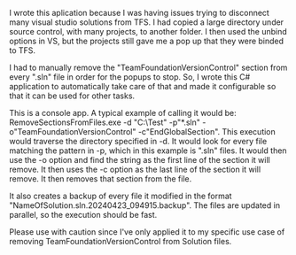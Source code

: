 I wrote this aplication because I was having issues trying to disconnect many visual studio solutions from TFS. I had copied a large directory under source control, with many projects, to another folder. 
I then used the unbind options in VS, but the projects still gave me a pop up that they were binded to TFS. 

I had to manually remove the "TeamFoundationVersionControl" section from every ".sln" file in order for the popups to stop. 
So, I wrote this C# application to automatically take care of that and made it configurable so that it can be used for other tasks.

This is a console app. A typical example of calling it would be: RemoveSectionsFromFiles.exe -d "C:\Test" -p"*.sln" -o"TeamFoundationVersionControl" -c"EndGlobalSection".
This execution would traverse the directory specified in -d. It would look for every file matching the pattern in -p, which in this example is ".sln" files. 
It would then use the -o option and find the string as the first line of the section it will remove.
It then uses the -c option as the last line of the section it will remove. It then removes that section from the file. 

It also creates a backup of every file it modified in the format "NameOfSolution.sln.20240423_094915.backup".
The files are updated in parallel, so the execution should be fast. 

Please use with caution since I've only applied it to my specific use case of removing TeamFoundationVersionControl from Solution files. 
